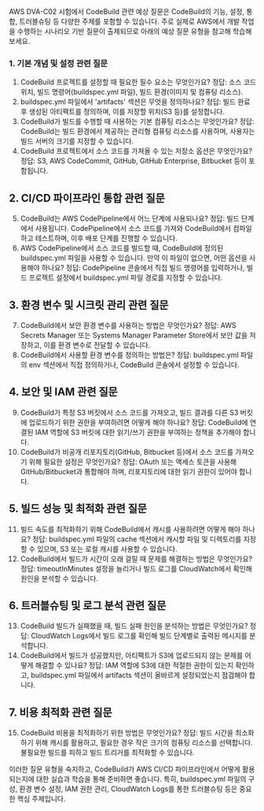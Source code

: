 AWS DVA-C02 시험에서 CodeBuild 관련 예상 질문은 CodeBuild의 기능, 설정, 통합, 트러블슈팅 등 다양한 주제를 포함할 수 있습니다. 주로 실제로 AWS에서 개발 작업을 수행하는 시나리오 기반 질문이 출제되므로 아래의 예상 질문 유형을 참고해 학습해 보세요.

### 1. 기본 개념 및 설정 관련 질문
1) CodeBuild 프로젝트를 설정할 때 필요한 필수 요소는 무엇인가요?
정답: 소스 코드 위치, 빌드 명령어(buildspec.yml 파일), 빌드 환경(이미지 및 컴퓨팅 리소스).
2) buildspec.yml 파일에서 'artifacts' 섹션은 무엇을 정의하나요?
정답: 빌드 완료 후 생성된 아티팩트를 정의하며, 이를 저장할 위치(S3 등)를 설정합니다.
3) CodeBuild가 빌드를 수행할 때 사용하는 기본 컴퓨팅 리소스는 무엇인가요?
정답: CodeBuild는 빌드 환경에서 제공하는 관리형 컴퓨팅 리소스를 사용하며, 사용자는 빌드 서버의 크기를 지정할 수 있습니다.
4) CodeBuild 프로젝트에서 소스 코드를 가져올 수 있는 저장소 옵션은 무엇인가요?
정답: S3, AWS CodeCommit, GitHub, GitHub Enterprise, Bitbucket 등이 포함됩니다.

## 2. CI/CD 파이프라인 통합 관련 질문
5) CodeBuild는 AWS CodePipeline에서 어느 단계에 사용되나요?
정답: 빌드 단계에서 사용됩니다. CodePipeline에서 소스 코드를 가져와 CodeBuild에서 컴파일하고 테스트하며, 이후 배포 단계를 진행할 수 있습니다.
6) AWS CodePipeline에서 소스 코드를 빌드할 때, CodeBuild에 정의된 buildspec.yml 파일을 사용할 수 있습니다. 만약 이 파일이 없으면, 어떤 옵션을 사용해야 하나요?
정답: CodePipeline 콘솔에서 직접 빌드 명령어를 입력하거나, 빌드 프로젝트 설정에서 buildspec.yml 파일 경로를 지정할 수 있습니다.

## 3. 환경 변수 및 시크릿 관리 관련 질문
7) CodeBuild에서 보안 환경 변수를 사용하는 방법은 무엇인가요?
정답: AWS Secrets Manager 또는 Systems Manager Parameter Store에서 보안 값을 저장하고, 이를 환경 변수로 전달할 수 있습니다.
8) CodeBuild에서 사용할 환경 변수를 정의하는 방법은?
정답: buildspec.yml 파일의 env 섹션에서 직접 정의하거나, CodeBuild 콘솔에서 설정할 수 있습니다.

## 4. 보안 및 IAM 관련 질문
9) CodeBuild가 특정 S3 버킷에서 소스 코드를 가져오고, 빌드 결과를 다른 S3 버킷에 업로드하기 위한 권한을 부여하려면 어떻게 해야 하나요?
정답: CodeBuild에 연결된 IAM 역할에 S3 버킷에 대한 읽기/쓰기 권한을 부여하는 정책을 추가해야 합니다.
10) CodeBuild가 비공개 리포지토리(GitHub, Bitbucket 등)에서 소스 코드를 가져오기 위해 필요한 설정은 무엇인가요?
정답: OAuth 또는 액세스 토큰을 사용해 GitHub/Bitbucket과 통합해야 하며, 리포지토리에 대한 읽기 권한이 있어야 합니다.

## 5. 빌드 성능 및 최적화 관련 질문
11) 빌드 속도를 최적화하기 위해 CodeBuild에서 캐시를 사용하려면 어떻게 해야 하나요?
정답: buildspec.yml 파일의 cache 섹션에서 캐시할 파일 및 디렉토리를 지정할 수 있으며, S3 또는 로컬 캐시를 사용할 수 있습니다.
12) CodeBuild에서 빌드가 시간이 오래 걸릴 때 문제를 해결하는 방법은 무엇인가요?
정답: timeoutInMinutes 설정을 늘리거나 빌드 로그를 CloudWatch에서 확인해 원인을 분석할 수 있습니다.

## 6. 트러블슈팅 및 로그 분석 관련 질문
13) CodeBuild 빌드가 실패했을 때, 빌드 실패 원인을 분석하는 방법은 무엇인가요?
정답: CloudWatch Logs에서 빌드 로그를 확인해 빌드 단계별로 출력된 메시지를 분석합니다.
14) CodeBuild에서 빌드가 성공했지만, 아티팩트가 S3에 업로드되지 않는 문제를 어떻게 해결할 수 있나요?
정답: IAM 역할에 S3에 대한 적절한 권한이 있는지 확인하고, buildspec.yml 파일에서 artifacts 섹션이 올바르게 설정되었는지 점검해야 합니다.

## 7. 비용 최적화 관련 질문
15) CodeBuild 비용을 최적화하기 위한 방법은 무엇인가요?
정답: 빌드 시간을 최소화하기 위해 캐시를 활용하고, 필요한 경우 작은 크기의 컴퓨팅 리소스를 선택합니다. 불필요한 빌드를 피하고 빌드 트리거를 최적화할 수 있습니다.


이러한 질문 유형을 숙지하고, CodeBuild가 AWS CI/CD 파이프라인에서 어떻게 활용되는지에 대한 실습과 학습을 통해 준비하면 좋습니다. 특히, buildspec.yml 파일의 구성, 환경 변수 설정, IAM 권한 관리, CloudWatch Logs를 통한 트러블슈팅 등은 중요한 핵심 주제입니다.